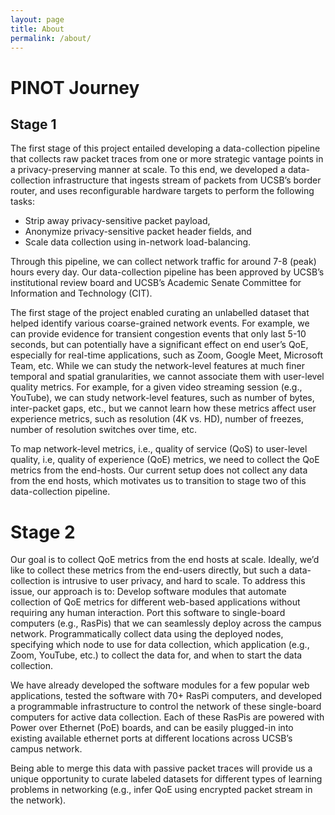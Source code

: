 ```yaml
---
layout: page
title: About
permalink: /about/
---
```


# PINOT Journey
## Stage 1
The first stage of this project entailed developing a data-collection pipeline
that collects raw packet traces from one or more strategic vantage points in a
privacy-preserving manner at scale. To this end, we developed a data-collection
infrastructure that ingests stream of packets from UCSB’s border router, and
uses reconfigurable hardware targets to perform the following tasks:
* Strip away privacy-sensitive packet payload,
* Anonymize privacy-sensitive packet header fields, and
* Scale data collection using in-network load-balancing.

Through this pipeline, we can collect network traffic for around 7-8 (peak)
hours every day. Our data-collection pipeline has been approved by UCSB’s
institutional review board and UCSB’s Academic Senate Committee for Information
and Technology (CIT).

The first stage of the project enabled curating an unlabelled dataset that
helped identify various coarse-grained network events. For example, we can
provide evidence for transient congestion events that only last 5-10 seconds,
but can potentially have a significant effect on end user’s QoE, especially
for real-time applications, such as Zoom, Google Meet, Microsoft Team, etc.
While we can study the network-level features at much finer temporal and
spatial granularities, we cannot associate them with user-level quality metrics.
For example, for a given video streaming session (e.g., YouTube), we can study
network-level features, such as number of bytes, inter-packet gaps, etc., but
we cannot learn how these metrics affect user experience metrics, such as
resolution (4K vs. HD), number of freezes, number of resolution switches over
time, etc.

To map network-level metrics, i.e., quality of service (QoS) to user-level
quality, i.e, quality of experience (QoE) metrics, we need to collect the QoE
metrics from the end-hosts. Our current setup does not collect any data from
the end hosts, which motivates us to transition to stage two of this
data-collection pipeline.

# Stage 2
Our goal is to collect QoE metrics from the end hosts at scale. Ideally, we’d
like to collect these metrics from the end-users directly, but such a
data-collection is intrusive to user privacy, and hard to scale. To address
this issue, our approach is to:
Develop software modules that automate collection of QoE metrics for different
web-based applications without requiring any human interaction.
Port this software to single-board computers (e.g., RasPis) that we can
seamlessly deploy across the campus network.
Programmatically collect data using the deployed nodes, specifying which node
to use for data collection, which application (e.g., Zoom, YouTube, etc.) to
collect the data for, and when to start the data collection.

We have already developed the software modules for a few popular web
applications, tested the software with 70+ RasPi computers, and developed a
programmable infrastructure to control the network of these single-board
computers for active data collection. Each of these RasPis are powered with
Power over Ethernet (PoE) boards, and can be easily plugged-in into existing
available ethernet ports at different locations across UCSB’s campus network.

Being able to merge this data with passive packet traces will provide us a
unique opportunity to curate labeled datasets for different types of learning
problems in networking (e.g., infer QoE using encrypted packet stream in the
network).
